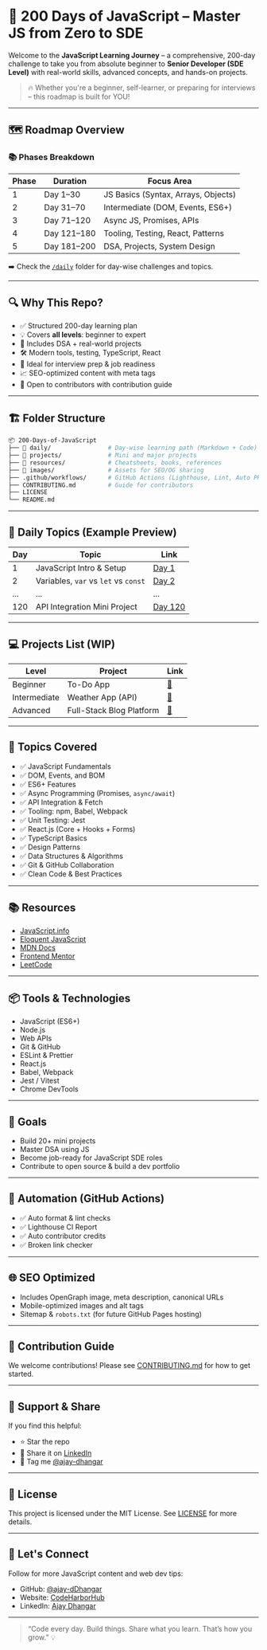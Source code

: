 # 🧠 200 Days of JavaScript – Master JS from Zero to SDE

Welcome to the **JavaScript Learning Journey** – a comprehensive, 200-day challenge to take you from absolute beginner to **Senior Developer (SDE Level)** with real-world skills, advanced concepts, and hands-on projects.

> 🔥 Whether you're a beginner, self-learner, or preparing for interviews – this roadmap is built for YOU!

---

## 🗺️ Roadmap Overview

### 📚 Phases Breakdown

| Phase | Duration | Focus Area                          |
|-------|----------|-------------------------------------|
| 1     | Day 1–30 | JS Basics (Syntax, Arrays, Objects) |
| 2     | Day 31–70 | Intermediate (DOM, Events, ES6+)    |
| 3     | Day 71–120 | Async JS, Promises, APIs            |
| 4     | Day 121–180 | Tooling, Testing, React, Patterns   |
| 5     | Day 181–200 | DSA, Projects, System Design        |

➡️ Check the [`/daily`](./daily) folder for day-wise challenges and topics.

---

## 🔍 Why This Repo?

- ✅ Structured 200-day learning plan
- 💡 Covers **all levels**: beginner to expert
- 🧪 Includes DSA + real-world projects
- 🛠️ Modern tools, testing, TypeScript, React
- 🧰 Ideal for interview prep & job readiness
- 📈 SEO-optimized content with meta tags
- 🤝 Open to contributors with contribution guide

---

## 🏗️ Folder Structure

```bash
📦 200-Days-of-JavaScript
├── 📁 daily/                # Day-wise learning path (Markdown + Code)
├── 📁 projects/             # Mini and major projects
├── 📁 resources/            # Cheatsheets, books, references
├── 📁 images/               # Assets for SEO/OG sharing
├── .github/workflows/      # GitHub Actions (Lighthouse, Lint, Auto PRs)
├── CONTRIBUTING.md         # Guide for contributors
├── LICENSE
└── README.md
````

---

## 🧩 Daily Topics (Example Preview)

| Day | Topic                                | Link                         |
| --- | ------------------------------------ | ---------------------------- |
| 1   | JavaScript Intro & Setup             | [Day 1](./daily/day01.md)    |
| 2   | Variables, `var` vs `let` vs `const` | [Day 2](./daily/day02.md)    |
| ... | ...                                  | ...                          |
| 120 | API Integration Mini Project         | [Day 120](./daily/day120.md) |

---

## 💻 Projects List (WIP)

| Level        | Project                  | Link                              |
| ------------ | ------------------------ | --------------------------------- |
| Beginner     | To-Do App                | [🔗](./projects/todo-app.md)      |
| Intermediate | Weather App (API)        | [🔗](./projects/weather-app.md)   |
| Advanced     | Full-Stack Blog Platform | [🔗](./projects/blog-platform.md) |

---

## 🧠 Topics Covered

* ✅ JavaScript Fundamentals
* ✅ DOM, Events, and BOM
* ✅ ES6+ Features
* ✅ Async Programming (Promises, `async/await`)
* ✅ API Integration & Fetch
* ✅ Tooling: npm, Babel, Webpack
* ✅ Unit Testing: Jest
* ✅ React.js (Core + Hooks + Forms)
* ✅ TypeScript Basics
* ✅ Design Patterns
* ✅ Data Structures & Algorithms
* ✅ Git & GitHub Collaboration
* ✅ Clean Code & Best Practices

---

## 📚 Resources

- [JavaScript.info](https://javascript.info/)
- [Eloquent JavaScript](https://eloquentjavascript.net/)
- [MDN Docs](https://developer.mozilla.org/en-US/docs/Web/JavaScript)
- [Frontend Mentor](https://frontendmentor.io/)
- [LeetCode](https://leetcode.com)

---

## 📦 Tools & Technologies

- JavaScript (ES6+)
- Node.js
- Web APIs
- Git & GitHub
- ESLint & Prettier
- React.js
- Babel, Webpack
- Jest / Vitest
- Chrome DevTools

---

## 🎯 Goals

- Build 20+ mini projects
- Master DSA using JS
- Become job-ready for JavaScript SDE roles
- Contribute to open source & build a dev portfolio

---

## 🔄 Automation (GitHub Actions)

* ✅ Auto format & lint checks
* ✅ Lighthouse CI Report
* ✅ Auto contributor credits
* ✅ Broken link checker

---

## 🌐 SEO Optimized

* Includes OpenGraph image, meta description, canonical URLs
* Mobile-optimized images and alt tags
* Sitemap & `robots.txt` (for future GitHub Pages hosting)

---

## 🤝 Contribution Guide

We welcome contributions! Please see [CONTRIBUTING.md](./CONTRIBUTING.md) for how to get started.

---

## 📣 Support & Share

If you find this helpful:

* ⭐ Star the repo
* 🔄 Share it on [LinkedIn](https://www.linkedin.com/in/ajay-dhangar/)
* 📩 Tag me [@ajay-dhangar](https://github.com/ajay-dhangar)

---

## 📜 License

This project is licensed under the MIT License. See [LICENSE](./LICENSE) for more details.

---

## 📢 Let's Connect

Follow for more JavaScript content and web dev tips:

* GitHub: [@ajay-dDhangar](https://github.com/ajay-dhangar)
* Website: [CodeHarborHub](https://codeharborhub.github.io)
* LinkedIn: [Ajay Dhangar](https://linkedin.com/in/ajay-dhangar/)

---

> “Code every day. Build things. Share what you learn. That’s how you grow.” 💡
